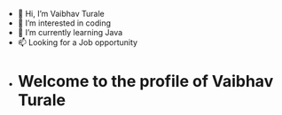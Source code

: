 - 👋 Hi, I’m Vaibhav Turale
- 👀 I’m interested in coding
- 🌱 I’m currently learning Java
- 📫 Looking for a Job opportunity
- <h1> Welcome to the profile of Vaibhav Turale  </h1>

<!---
vaibhavturale-2001/vaibhavturale-2001 is a ✨ special ✨ repository because its `README.md` (this file) appears on your GitHub profile.
You can click the Preview link to take a look at your changes.
--->
